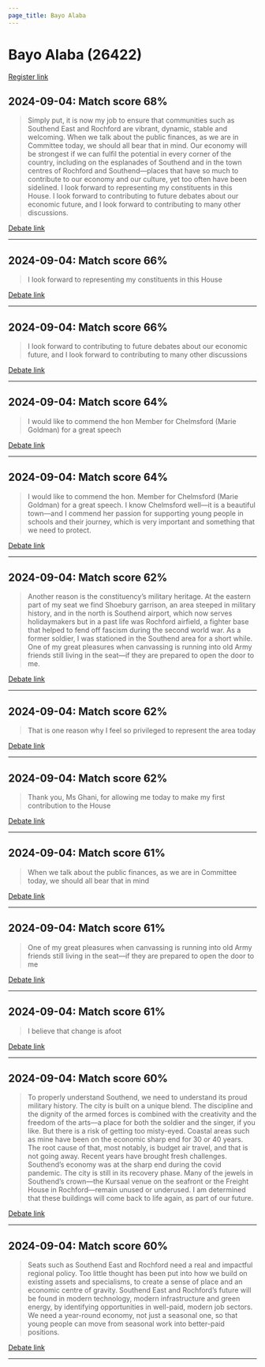```yaml
---
page_title: Bayo Alaba
---
```


# Bayo Alaba  (26422)

[Register link](https://www.theyworkforyou.com/mp/26422/register)



## 2024-09-04: Match score 68%

>Simply put, it is now my job to ensure that communities such as Southend East and Rochford are vibrant, dynamic, stable and welcoming. When we talk about the public finances, as we are in Committee today, we should all bear that in mind. Our economy will be strongest if we can fulfil the potential in every corner of the country, including on the esplanades of Southend and in the town centres of Rochford and Southend—places that have so much to contribute to our economy and our culture, yet too often have been sidelined. I look forward to representing my constituents in this House. I look forward to contributing to future debates about our economic future, and I look forward to contributing to many other discussions.

[Debate link](https://www.theyworkforyou.com/debates/?id=2024-09-04b.357.1) 

---



## 2024-09-04: Match score 66%

>I look forward to representing my constituents in this House

[Debate link](https://www.theyworkforyou.com/debates/?id=2024-09-04b.357.1) 

---



## 2024-09-04: Match score 66%

>I look forward to contributing to future debates about our economic future, and I look forward to contributing to many other discussions

[Debate link](https://www.theyworkforyou.com/debates/?id=2024-09-04b.357.1) 

---



## 2024-09-04: Match score 64%

>I would like to commend the hon Member for Chelmsford (Marie Goldman) for a great speech

[Debate link](https://www.theyworkforyou.com/debates/?id=2024-09-04b.357.1) 

---



## 2024-09-04: Match score 64%

>I would like to commend the hon. Member for Chelmsford (Marie Goldman) for a great speech. I know Chelmsford well—it is a beautiful town—and I commend her passion for supporting young people in schools and their journey, which is very important and something that we need to protect.

[Debate link](https://www.theyworkforyou.com/debates/?id=2024-09-04b.357.1) 

---



## 2024-09-04: Match score 62%

>Another reason is the constituency’s military heritage. At the eastern part of my seat we find Shoebury garrison, an area steeped in military history, and in the north is Southend airport, which now serves holidaymakers but in a past life was Rochford airfield, a fighter base that helped to fend off fascism during the second world war. As a former soldier, I was stationed in the Southend area for a short while. One of my great pleasures when canvassing is running into old Army friends still living in the seat—if they are prepared to open the door to me.

[Debate link](https://www.theyworkforyou.com/debates/?id=2024-09-04b.357.1) 

---



## 2024-09-04: Match score 62%

>That is one reason why I feel so privileged to represent the area today

[Debate link](https://www.theyworkforyou.com/debates/?id=2024-09-04b.357.1) 

---



## 2024-09-04: Match score 62%

>Thank you, Ms Ghani, for allowing me today to make my first contribution to the House

[Debate link](https://www.theyworkforyou.com/debates/?id=2024-09-04b.357.1) 

---



## 2024-09-04: Match score 61%

>When we talk about the public finances, as we are in Committee today, we should all bear that in mind

[Debate link](https://www.theyworkforyou.com/debates/?id=2024-09-04b.357.1) 

---



## 2024-09-04: Match score 61%

>One of my great pleasures when canvassing is running into old Army friends still living in the seat—if they are prepared to open the door to me

[Debate link](https://www.theyworkforyou.com/debates/?id=2024-09-04b.357.1) 

---



## 2024-09-04: Match score 61%

>I believe that change is afoot

[Debate link](https://www.theyworkforyou.com/debates/?id=2024-09-04b.357.1) 

---



## 2024-09-04: Match score 60%

>To properly understand Southend, we need to understand its proud military history. The city is built on a unique blend. The discipline and the dignity of the armed forces is combined with the creativity and the freedom of the arts—a place for both the soldier and the singer, if you like. But there is a risk of getting too misty-eyed. Coastal areas such as mine have been on the economic sharp end for 30 or 40 years. The root cause of that, most notably, is budget air travel, and that is not going away. Recent years have brought fresh challenges. Southend’s economy was at the sharp end during the covid pandemic.  The city is still in its recovery phase. Many of the jewels in Southend’s crown—the Kursaal venue on the seafront or the Freight House in Rochford—remain unused or underused. I am determined that these buildings will come back to life again, as part of our future.

[Debate link](https://www.theyworkforyou.com/debates/?id=2024-09-04b.357.1) 

---



## 2024-09-04: Match score 60%

>Seats such as Southend East and Rochford need a real and impactful regional policy. Too little thought has been put into how we build on existing assets and specialisms, to create a sense of place and an economic centre of gravity. Southend East and Rochford’s future will be found in modern technology, modern infrastructure and green energy, by identifying opportunities in well-paid, modern job sectors. We need a year-round economy, not just a seasonal one, so that young people can move from seasonal work into better-paid positions.

[Debate link](https://www.theyworkforyou.com/debates/?id=2024-09-04b.357.1) 

---

